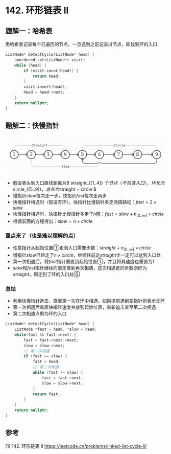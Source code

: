 
# 142. 环形链表 II


## 题解一：哈希表
用哈希表记录每个已遍历的节点，一旦遇到之前记录过节点，即找到环的入口
```cpp
ListNode* detectCycle(ListNode* head) {
    unordered_set<ListNode*> visit;
    while (head) {
        if (visit.count(head)) {
            return head;
        }
        visit.insert(head);
        head = head->next;
    }
    return nullptr;
}
```

## 题解二：快慢指针
![](../../../_static/leetcode/lc142_01.png)
* 假设表头到入口直线距离为$ straight_{[1..4]} $个节点（不包含入口），环长为$circle_{[5..9]}$，总长为$straight + circle $
* 慢指针$slow$每次走一步，快指针$fast$每次走两步
* 快慢指针相遇时（假设有环），快指针比慢指针多走两倍路程：$fast = 2 \times slow$
* 快慢指针相遇时，快指针比慢指针多走了$n$圈：$fast = slow + n_{[0..\infty]} \times circle$
* 根据前面的方程得出：$slow=n \times circle$

### 重点来了（也是难以理解的点）
* 任意指针从起始位置$①$走到入口需要步数：$straight + n_{[0..\infty]} \times circle$
* 慢指针$slow$已经走了$n \times circle$，继续往前走$straight$步一定可以达到入口处
* 第一次相遇后，将$fast$指针重置到起始位置$①$，并且将其速度也重置为$1$
* $slow$和$fast$指针继续向前走直到再次相遇，这次相遇走的步数刚好为$straight$，即走到了环的入口处$⑤$

### 总结
* 利用快慢指针追击，直至第一次在环中相遇，如果提前遇到空指针则表示无环
* 第一次相遇后重置快指针速度并放到起始位置，重新追击直至第二次相遇
* 第二次相遇点即为环的入口

```cpp
ListNode* detectCycle(ListNode* head) {
    ListNode *fast = head, *slow = head;
    while(fast && fast->next) {
        fast = fast->next->next;
        slow = slow->next;
        // 第一次相遇
        if (fast == slow) {
            fast = head;
            // 第二次相遇
            while (fast != slow) {
                fast = fast->next;
                slow = slow->next;
            }
            return fast;
        }
    }
    return nullptr;
}
```

## 参考
[1] 142. 环形链表 II https://leetcode.cn/problems/linked-list-cycle-ii/